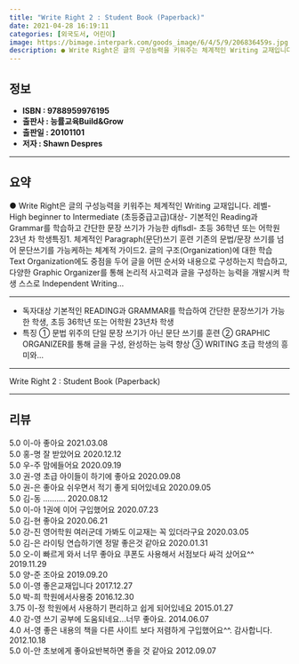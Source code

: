 ```yaml
---
title: "Write Right 2 : Student Book (Paperback)"
date: 2021-04-28 16:19:11
categories: [외국도서, 어린이]
image: https://bimage.interpark.com/goods_image/6/4/5/9/206836459s.jpg
description: ● Write Right은 글의 구성능력을 키워주는 체계적인 Writing 교재입니다. 레벨- High beginner to Intermediate (초등중급고급)대상- 기본적인 Reading과 Grammar를 학습하고 간단한 문장 쓰기가 가능한 djflsdl- 초등 36학년 또는 어
---
```


## **정보**

- **ISBN : 9788959976195**
- **출판사 : 능률교육Build&Grow**
- **출판일 : 20101101**
- **저자 : Shawn Despres**

------



## **요약**

●  Write Right은 글의 구성능력을 키워주는 체계적인 Writing 교재입니다. 레벨- High beginner to Intermediate (초등중급고급)대상- 기본적인 Reading과 Grammar를 학습하고 간단한 문장 쓰기가 가능한 djflsdl- 초등 36학년 또는 어학원 23년 차 학생특징1. 체계적인 Paragraph(문단)쓰기 훈련 기존의 문법/문장 쓰기를 넘어 문단쓰기를 가능케하는 체계적 가이드2. 글의 구조(Organization)에 대한 학습 Text Organization에도 중점을 두어 글을 어떤 순서와 내용으로 구성하는지 학습하고, 다양한 Graphic Organizer를 통해 논리적 사고력과 글을 구성하는 능력을 개발시켜 학생 스스로 Independent Writing...

------

- 독자대상 기본적인 READING과 GRAMMAR를 학습하여 간단한 문장쓰기가 가능한 학생, 초등 36학년 또는 어학원 23년차 학생
- 특징
① 문법 위주의 단일 문장 쓰기가 아닌 문단 쓰기를 훈련 
② GRAPHIC ORGANIZER를 통해 글을 구성, 완성하는 능력 향상 
③ WRITING 초급 학생의 흥미와... 

------


Write Right 2 : Student Book (Paperback) 

------


## **리뷰** 

5.0 이-아 좋아요 2021.03.08 <br/>5.0 홍-명 잘 받았어요  2020.12.12 <br/>5.0 우-주 맘에들어요  2020.09.19 <br/>3.0 권-영 초급 아이들이 하기에 좋아요 2020.09.08 <br/>5.0 권-은 좋아요 쉬우면서 적기 좋게 되어있네요 2020.09.05 <br/>5.0 김-동 .......... 2020.08.12 <br/>5.0 이-아 1권에 이어 구입했어요 2020.07.23 <br/>5.0 김-현 좋아요 2020.06.21 <br/>5.0 강-진 영어학원 여러군데 가봐도 이교재는 꼭 있더라구요 2020.03.05 <br/>5.0 김-은 라이팅 연습하기엔 정말 좋은것 같아요 2020.01.31 <br/>5.0 오-이 빠르게 와서 너무 좋아요 쿠폰도 사용해서 서점보다 싸걱 샀어요^^ 2019.11.29 <br/>5.0 양-준 조아요 2019.09.20 <br/>5.0 이-영 좋은교재입니다 2017.12.27 <br/>5.0 박-희 학원에서사용중 2016.12.30 <br/>3.75 이-정 학원에서 사용하기 편리하고 쉽게 되어있네요 2015.01.27 <br/>4.0 강-영 쓰기 공부에 도움되네요...너무 좋아요. 2014.06.07 <br/>4.0 서-영 좋은 내용의 책을 다른 사이트 보다 저렴하게 구입했어요^^. 감사합니다. 2012.10.18 <br/>5.0 이-안 초보에게 좋아요반복하면 좋을 것 같아요 2012.09.07 <br/>
